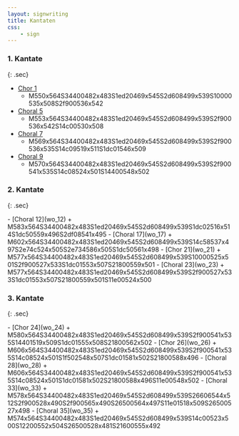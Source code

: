 ```yaml
---
layout: signwriting
title: Kantaten
css:
    - sign
---
```


<style>
  .sec {
    font-size: x-large;
    margin: 0.3em;
  }
</style>  

<!--
https://www.signbank.org/signpuddle2.0/searchword.php
https://www.sutton-signwriting.io/signmaker
-->


<div class="parts">
<div class="part">

### 1\. Kantate
{: .sec}

<div class="part-list">

- [Chor 1](wo_01)
  + M550x564S34400482x483S1ed20469x545S2d608499x539S10000535x508S2f900536x542  
- [Choral 5](wo_05)
  + M553x564S34400482x483S1ed20469x545S2d608499x539S2f900536x542S14c00530x508
- [Choral 7](wo_07)
  + M569x564S34400482x483S1ed20469x545S2d608499x539S2f900536x535S14c09519x511S1dc01546x509
- [Choral 9](wo_09)
  + M570x564S34400482x483S1ed20469x545S2d608499x539S2f900541x535S14c08524x501S14400548x502
</div>
</div>


<div class="part">

### 2\. Kantate
{: .sec}

<div class="part-list">
- [Choral 12](wo_12)
  + M583x564S34400482x483S1ed20469x545S2d608499x539S1dc02516x514S1dc50559x496S2df08541x495  
- [Choral 17](wo_17)
  + M602x564S34400482x483S1ed20469x545S2d608499x539S14c58537x497S2e74c524x505S2e734586x505S1dc50561x498  
- [Chor 21](wo_21)
  + M577x564S34400482x483S1ed20469x545S2d608499x539S10000525x501S2f900527x533S1dc01553x507S21800559x501  
- [Choral 23](wo_23)
  + M577x564S34400482x483S1ed20469x545S2d608499x539S2f900527x533S1dc01553x507S21800559x501S11e00524x500  

</div>
</div>

<div class="part">

### 3\. Kantate
{: .sec}

<div class="part-list">
- [Chor 24](wo_24)
  + M580x564S34400482x483S1ed20469x545S2d608499x539S2f900541x535S14401519x509S1dc01555x508S21800562x502
- [Chor 26](wo_26)
  + M606x564S34400482x483S1ed20469x545S2d608499x539S2f900541x535S14c08524x501S1f502548x507S1dc01581x502S21800588x496
- [Choral 28](wo_28)
  + M606x564S34400482x483S1ed20469x545S2d608499x539S2f900541x535S14c08524x501S1dc01581x502S21800588x496S11e00548x502
- [Choral 33](wo_33)
  + M578x564S34400482x483S1ed20469x545S2d608499x539S26606544x512S2f900528x490S2f900565x490S26500564x497S11e01518x509S26500527x498
- [Choral 35](wo_35)
  + M574x564S34400482x483S1ed20469x545S2d608499x539S14c00523x500S12200552x504S26500528x481S21600555x492
</div>
</div>
</div>
